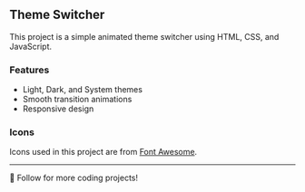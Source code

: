 ## Theme Switcher  

This project is a simple animated theme switcher using HTML, CSS, and JavaScript.  

### Features  
- Light, Dark, and System themes  
- Smooth transition animations  
- Responsive design  

### Icons  
Icons used in this project are from [Font Awesome](https://fontawesome.com/).  

---
🚀 Follow for more coding projects!  
